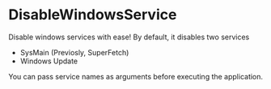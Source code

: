 # DisableWindowsService
Disable windows services with ease!
By default, it disables two services
* SysMain (Previosly, SuperFetch)
* Windows Update

You can pass service names as arguments before executing the application.


